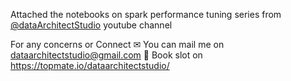 Attached the notebooks on spark performance tuning series from [@dataArchitectStudio](https://www.youtube.com/channel/UCGnwMQLcCsDQzGh_vufQBtw) youtube channel

For any concerns or Connect 
 ✉ You can mail me on dataarchitectstudio@gmail.com 
📲 Book slot on https://topmate.io/dataarchitectstudio/
